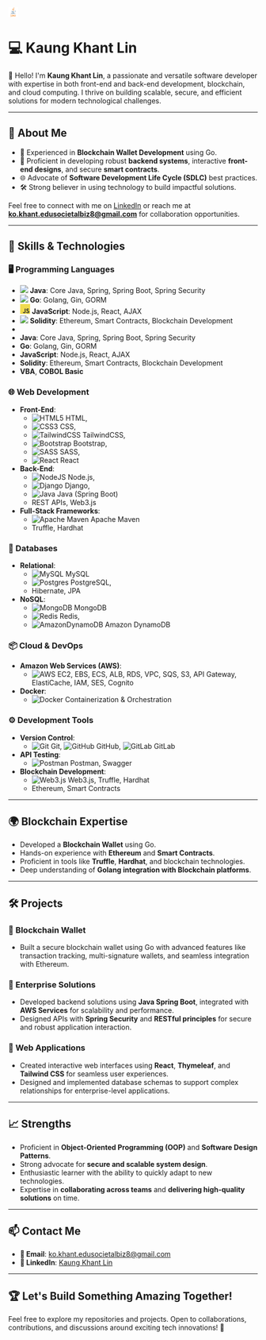 <code><a target="_blank" rel="noopener noreferrer nofollow" href="https://raw.githubusercontent.com/github/explore/80688e429a7d4ef2fca1e82350fe8e3517d3494d/topics/java/java.png"><img height="20" src="https://raw.githubusercontent.com/github/explore/80688e429a7d4ef2fca1e82350fe8e3517d3494d/topics/java/java.png" style="max-width: 100%;"></a></code>

# 💻 Kaung Khant Lin

👋 Hello! I'm **Kaung Khant Lin**, a passionate and versatile software developer with expertise in both front-end and back-end development, blockchain, and cloud computing. I thrive on building scalable, secure, and efficient solutions for modern technological challenges.

---

## 🌟 About Me

- 🚀 Experienced in **Blockchain Wallet Development** using Go.
- 💼 Proficient in developing robust **backend systems**, interactive **front-end designs**, and secure **smart contracts**.
- 🌐 Advocate of **Software Development Life Cycle (SDLC)** best practices.
- 🛠 Strong believer in using technology to build impactful solutions.

Feel free to connect with me on [LinkedIn](https://www.linkedin.com/in/kaung-khant-lin/) or reach me at **ko.khant.edusocietalbiz8@gmail.com** for collaboration opportunities.

---

## 🔧 Skills & Technologies

### 🖥️ Programming Languages

- <code><a target="_blank" rel="noopener noreferrer nofollow" href="https://raw.githubusercontent.com/github/explore/80688e429a7d4ef2fca1e82350fe8e3517d3494d/topics/java/java.png"><img height="20" src="https://banner2.cleanpng.com/20180426/kbw/avexiclb6.webp" style="max-width: 100%;"></a></code> **Java**: Core Java, Spring, Spring Boot, Spring Security
- <code><a target="_blank" rel="noopener noreferrer nofollow" href="https://raw.githubusercontent.com/github/explore/80688e429a7d4ef2fca1e82350fe8e3517d3494d/topics/go/go.png"><img height="20" src="https://img.icons8.com/?size=48&id=44442&format=png" style="max-width: 100%;"></a></code> **Go**: Golang, Gin, GORM
- <code><a target="_blank" rel="noopener noreferrer nofollow" href="https://raw.githubusercontent.com/github/explore/80688e429a7d4ef2fca1e82350fe8e3517d3494d/topics/javascript/javascript.png"><img height="20" src="https://raw.githubusercontent.com/github/explore/80688e429a7d4ef2fca1e82350fe8e3517d3494d/topics/javascript/javascript.png" style="max-width: 100%;"></a></code> **JavaScript**: Node.js, React, AJAX
- <code><a target="_blank" rel="noopener noreferrer nofollow" href="https://raw.githubusercontent.com/github/explore/80688e429a7d4ef2fca1e82350fe8e3517d3494d/topics/solidity/solidity.png"><img height="20" src="https://markovate.com/wp-content/uploads/2022/12/Solidity-Developer-logo.png" style="max-width: 100%; "></a></code> **Solidity**: Ethereum, Smart Contracts, Blockchain Development
- 
- **Java**: Core Java, Spring, Spring Boot, Spring Security
- **Go**: Golang, Gin, GORM
- **JavaScript**: Node.js, React, AJAX
- **Solidity**: Ethereum, Smart Contracts, Blockchain Development
- **VBA**, **COBOL Basic**
### 🌐 Web Development
- **Front-End**: 
  - ![HTML5](https://img.shields.io/badge/html5-%23E34F26.svg?style=flat-square&logo=html5&logoColor=white) HTML, 
  - ![CSS3](https://img.shields.io/badge/css3-%231572B6.svg?style=flat-square&logo=css3&logoColor=white) CSS, 
  - ![TailwindCSS](https://img.shields.io/badge/tailwindcss-%2338B2AC.svg?style=flat-square&logo=tailwind-css&logoColor=white) TailwindCSS, 
  - ![Bootstrap](https://img.shields.io/badge/bootstrap-%238511FA.svg?style=flat-square&logo=bootstrap&logoColor=white) Bootstrap,
  - ![SASS](https://img.shields.io/badge/SASS-hotpink.svg?style=flat-square&logo=SASS&logoColor=white) SASS,
  - ![React](https://img.shields.io/badge/react-%2320232a.svg?style=flat-square&logo=react&logoColor=%2361DAFB) React
- **Back-End**:
  - ![NodeJS](https://img.shields.io/badge/node.js-6DA55F?style=flat-square&logo=node.js&logoColor=white) Node.js,
  - ![Django](https://img.shields.io/badge/django-%23092E20.svg?style=flat-square&logo=django&logoColor=white) Django,
  - ![Java](https://img.shields.io/badge/java-%23ED8B00.svg?style=flat-square&logo=openjdk&logoColor=white) Java (Spring Boot)
  - REST APIs, Web3.js
- **Full-Stack Frameworks**:
  - ![Apache Maven](https://img.shields.io/badge/Apache%20Maven-C71A36?style=flat-square&logo=Apache%20Maven&logoColor=white) Apache Maven
  - Truffle, Hardhat

### 💾 Databases
- **Relational**:
  - ![MySQL](https://img.shields.io/badge/mysql-4479A1.svg?style=flat-square&logo=mysql&logoColor=white) MySQL
  - ![Postgres](https://img.shields.io/badge/postgres-%23316192.svg?style=flat-square&logo=postgresql&logoColor=white) PostgreSQL,
  - Hibernate, JPA
- **NoSQL**:
  - ![MongoDB](https://img.shields.io/badge/MongoDB-%234ea94b.svg?style=flat-square&logo=mongodb&logoColor=white) MongoDB
  - ![Redis](https://img.shields.io/badge/redis-%23DD0031.svg?style=flat-square&logo=redis&logoColor=white) Redis,
  - ![AmazonDynamoDB](https://img.shields.io/badge/Amazon%20DynamoDB-4053D6?style=flat-square&logo=Amazon%20DynamoDB&logoColor=white) Amazon DynamoDB

### 📦 Cloud & DevOps
- **Amazon Web Services (AWS)**: 
  - ![AWS](https://img.shields.io/badge/AWS-%23FF9900.svg?style=flat-square&logo=amazon-aws&logoColor=white) EC2, EBS, ECS, ALB, RDS, VPC, SQS, S3, API Gateway, ElastiCache, IAM, SES, Cognito
- **Docker**: 
  - ![Docker](https://img.shields.io/badge/docker-%230db7ed.svg?style=flat-square&logo=docker&logoColor=white) Containerization & Orchestration

### ⚙️ Development Tools
- **Version Control**: 
  - ![Git](https://img.shields.io/badge/git-%23F05033.svg?style=flat-square&logo=git&logoColor=white) Git, ![GitHub](https://img.shields.io/badge/github-%23121011.svg?style=flat-square&logo=github&logoColor=white) GitHub, ![GitLab](https://img.shields.io/badge/gitlab-%23181717.svg?style=flat-square&logo=gitlab&logoColor=white) GitLab
- **API Testing**: 
  - ![Postman](https://img.shields.io/badge/Postman-FF6C37?style=flat-square&logo=postman&logoColor=white) Postman, Swagger
- **Blockchain Development**: 
  - ![Web3.js](https://img.shields.io/badge/web3.js-F16822?style=flat-square&logo=web3.js&logoColor=white) Web3.js, Truffle, Hardhat
  - Ethereum, Smart Contracts

---

## 🌍 Blockchain Expertise

- Developed a **Blockchain Wallet** using Go.
- Hands-on experience with **Ethereum** and **Smart Contracts**.
- Proficient in tools like **Truffle**, **Hardhat**, and blockchain technologies.
- Deep understanding of **Golang integration with Blockchain platforms**.

---

## 🛠️ Projects

### 🔗 Blockchain Wallet
- Built a secure blockchain wallet using Go with advanced features like transaction tracking, multi-signature wallets, and seamless integration with Ethereum.

### 💼 Enterprise Solutions
- Developed backend solutions using **Java Spring Boot**, integrated with **AWS Services** for scalability and performance.
- Designed APIs with **Spring Security** and **RESTful principles** for secure and robust application interaction.

### 🌟 Web Applications
- Created interactive web interfaces using **React**, **Thymeleaf**, and **Tailwind CSS** for seamless user experiences.
- Designed and implemented database schemas to support complex relationships for enterprise-level applications.

---

## 📈 Strengths
- Proficient in **Object-Oriented Programming (OOP)** and **Software Design Patterns**.
- Strong advocate for **secure and scalable system design**.
- Enthusiastic learner with the ability to quickly adapt to new technologies.
- Expertise in **collaborating across teams** and **delivering high-quality solutions** on time.

---

## 📫 Contact Me
- **📧 Email**: [ko.khant.edusocietalbiz8@gmail.com](mailto:ko.khant.edusocietalbiz8@gmail.com)
- **💼 LinkedIn**: [Kaung Khant Lin](https://www.linkedin.com/in/kaung-khant-lin/)

---

## 🏆 Let's Build Something Amazing Together!
Feel free to explore my repositories and projects. Open to collaborations, contributions, and discussions around exciting tech innovations! 🚀
